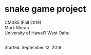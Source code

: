 # snake game project

CM385 (Fall 2019)<br />
Mark Moran<br />
University of Hawai'i West Oahu<br /><br />

Started: September 12, 2019
